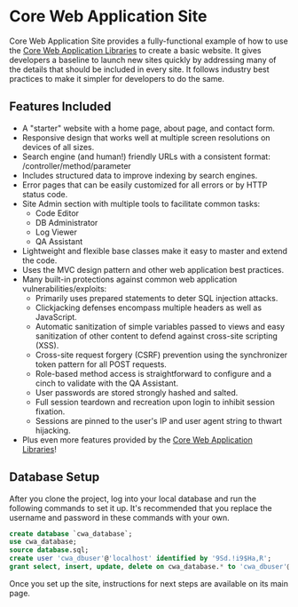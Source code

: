 # Core Web Application Site

Core Web Application Site provides a fully-functional example of how to use the [Core Web Application Libraries](https://github.com/chriswells0/cwa-lib) to create a basic website. It gives developers a baseline to launch new sites quickly by addressing many of the details that should be included in every site. It follows industry best practices to make it simpler for developers to do the same.

## Features Included

* A "starter" website with a home page, about page, and contact form.
* Responsive design that works well at multiple screen resolutions on devices of all sizes.
* Search engine (and human!) friendly URLs with a consistent format: /controller/method/parameter
* Includes structured data to improve indexing by search engines.
* Error pages that can be easily customized for all errors or by HTTP status code.
* Site Admin section with multiple tools to facilitate common tasks:
  * Code Editor
  * DB Administrator
  * Log Viewer
  * QA Assistant
* Lightweight and flexible base classes make it easy to master and extend the code.
* Uses the MVC design pattern and other web application best practices.
* Many built-in protections against common web application vulnerabilities/exploits:
  * Primarily uses prepared statements to deter SQL injection attacks.
  * Clickjacking defenses encompass multiple headers as well as JavaScript.
  * Automatic sanitization of simple variables passed to views and easy sanitization of other content to defend against cross-site scripting (XSS).
  * Cross-site request forgery (CSRF) prevention using the synchronizer token pattern for all POST requests.
  * Role-based method access is straightforward to configure and a cinch to validate with the QA Assistant.
  * User passwords are stored strongly hashed and salted.
  * Full session teardown and recreation upon login to inhibit session fixation.
  * Sessions are pinned to the user's IP and user agent string to thwart hijacking.
* Plus even more features provided by the [Core Web Application Libraries](https://github.com/chriswells0/cwa-lib)!

## Database Setup

After you clone the project, log into your local database and run the following commands to set it up. It's recommended that you replace the username and password in these commands with your own.

```sql
create database `cwa_database`;
use cwa_database;
source database.sql;
create user 'cwa_dbuser'@'localhost' identified by '9Sd.!i9$Ha,R';
grant select, insert, update, delete on cwa_database.* to 'cwa_dbuser'@'localhost';
```

Once you set up the site, instructions for next steps are available on its main page.
